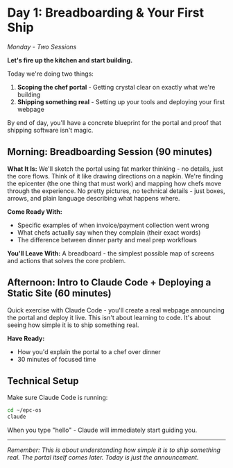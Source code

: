 # Day 1: Breadboarding & Your First Ship
*Monday - Two Sessions*

**Let's fire up the kitchen and start building.**

Today we're doing two things:
1. **Scoping the chef portal** - Getting crystal clear on exactly what we're building
2. **Shipping something real** - Setting up your tools and deploying your first webpage

By end of day, you'll have a concrete blueprint for the portal and proof that shipping software isn't magic.

## Morning: Breadboarding Session (90 minutes)

**What It Is:** We'll sketch the portal using fat marker thinking - no details, just the core flows. Think of it like drawing directions on a napkin. We're finding the epicenter (the one thing that must work) and mapping how chefs move through the experience. No pretty pictures, no technical details - just boxes, arrows, and plain language describing what happens where.

**Come Ready With:**
- Specific examples of when invoice/payment collection went wrong
- What chefs actually say when they complain (their exact words)
- The difference between dinner party and meal prep workflows

**You'll Leave With:** A breadboard - the simplest possible map of screens and actions that solves the core problem.

## Afternoon: Intro to Claude Code + Deploying a Static Site (60 minutes)

Quick exercise with Claude Code - you'll create a real webpage announcing the portal and deploy it live. This isn't about learning to code. It's about seeing how simple it is to ship something real.

**Have Ready:**
- How you'd explain the portal to a chef over dinner
- 30 minutes of focused time

## Technical Setup

Make sure Claude Code is running:
```bash
cd ~/epc-os
claude
```

When you type "hello" - Claude will immediately start guiding you.

---

*Remember: This is about understanding how simple it is to ship something real. The portal itself comes later. Today is just the announcement.*